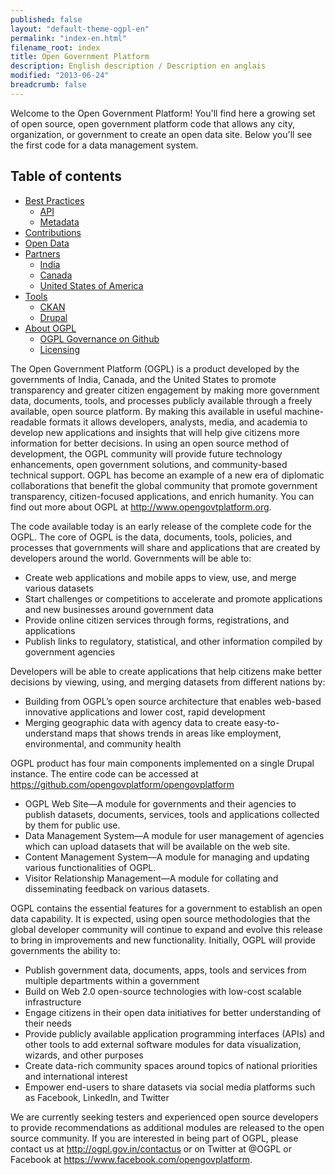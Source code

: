 ```yaml
---
published: false
layout: "default-theme-ogpl-en"
permalink: "index-en.html"
filename_root: index
title: Open Government Platform
description: English description / Description en anglais
modified: "2013-06-24"
breadcrumb: false
---
```


Welcome to the Open Government Platform! You'll find here a growing set of open source, open government platform code that allows any city, organization, or government to create an open data site. Below you'll see the first code for a data management system.

## Table of contents ##

* [Best Practices](/best_practices/index-en.html)
  * [API](/best_practices/apis-en.html)
  * [Metadata](/best_practices/metadata-en.html)
* [Contributions](/contributions/index-en.html)
* [Open Data](/open_data/index-en.html)
* [Partners](/partners/index-en.html)
  * [India](/partners/india-en.html)
  * [Canada](/partners/canada-en.html)
  * [United States of America](/partners/usa-en.html)
* [Tools](/tools/index-en.html)
  * [CKAN](/tools/ckan-en.html)
  * [Drupal](/tools/drupal-en.html)
* [About OGPL](/about/index-en.html)
  * [OGPL Governance on Github](/about/governance-en.html)
  * [Licensing](/about/licensing-en.html)
  
  
The Open Government Platform (OGPL) is a product developed by the governments of India, Canada, and the United States to promote transparency and greater citizen engagement by making more government data, documents, tools, and processes publicly available through a freely available, open source platform. By making this available in useful machine-readable formats it allows developers, analysts, media, and academia to develop new applications and insights that will help give citizens more information for better decisions. In using an open source method of development, the OGPL community will provide future technology enhancements, open government solutions, and community-based technical support. OGPL has become an example of a new era of diplomatic collaborations that benefit the global community that promote government transparency, citizen-focused applications, and enrich humanity. You can find out more about OGPL at http://www.opengovtplatform.org.

The code available today is an early release of the complete code for the OGPL. The core of OGPL is the data, documents, tools, policies, and processes that governments will share and applications that are created by developers around the world. Governments will be able to:

- Create web applications and mobile apps to view, use, and merge various datasets
- Start challenges or competitions to accelerate and promote applications and new businesses around government data
- Provide online citizen services through forms, registrations, and applications
- Publish links to regulatory, statistical, and other information compiled by government agencies

Developers will be able to create applications that help citizens make better decisions by viewing, using, and merging datasets from different nations by:

- Building from OGPL’s open source architecture that enables web-based innovative applications and lower cost, rapid development
- Merging geographic data with agency data to create easy-to-understand maps that shows trends in areas like employment, environmental, and community health

OGPL product has four main components implemented on a single Drupal instance. The entire code can be accessed at https://github.com/opengovplatform/opengovplatform

- OGPL Web Site—A module for governments and their agencies to publish datasets, documents, services, tools and applications collected by them for public use.
- Data Management System—A module for user management of agencies which can upload datasets that will be available on the web site.
- Content Management System—A module for managing and updating various functionalities of OGPL.
- Visitor Relationship Management—A module for collating and disseminating feedback on various datasets.

OGPL contains the essential features for a government to establish an open data capability. It is expected, using open source methodologies that the global developer community will continue to expand and evolve this release to bring in improvements and new functionality. Initially, OGPL will provide governments the ability to:

- Publish government data, documents, apps, tools and services from multiple departments within a government
- Build on Web 2.0 open-source technologies with low-cost scalable infrastructure
- Engage citizens in their open data initiatives for better understanding of their needs
- Provide publicly available application programming interfaces (APIs) and other tools to add external software modules for data visualization, wizards, and other purposes
- Create data-rich community spaces around topics of national priorities and international interest
- Empower end-users to share datasets via social media platforms such as Facebook, LinkedIn, and Twitter

We are currently seeking testers and experienced open source developers to provide recommendations as additional modules are released to the open source community. If you are interested in being part of OGPL, please contact us at http://ogpl.gov.in/contactus or on Twitter at @OGPL or Facebook at https://www.facebook.com/opengovplatform.